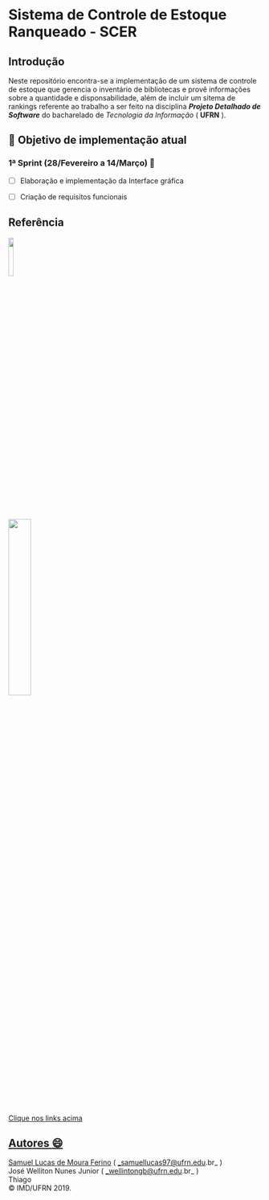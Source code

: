 # Sistema de Controle de Estoque Ranqueado - SCER 

## Introdução  

Neste repositório encontra-se a implementação de um sistema de controle de estoque que gerencia o inventário de bibliotecas e provê informações sobre a quantidade e disponsabilidade, além de incluir um sitema de rankings referente ao trabalho a ser feito na disciplina ***Projeto Detalhado de Software*** do bacharelado de _Tecnologia da Informação_ ( **UFRN** ).
  
## :bookmark_tabs: Objetivo de implementação atual  
  
### 1ª Sprint (28/Fevereiro a 14/Março) :dart: 
  
- [ ] Elaboração e implementação da Interface gráfica   
- [ ] Criação de requisitos funcionais  
  

## Referência 

<p align="left">
<a href="https://junit.org/junit5/"><img src="https://cdn-images-1.medium.com/max/982/1*AiTBjfsoj3emarTpaeNgKQ.png" width="14%"  />
</p>

<p align="left">
<a href="https://netbeans.org/"><img src="https://cwiki.apache.org/confluence/download/attachments/67635710/nb_logo_3.png" width="30%"  />
</p>

Clique nos links acima

## Autores :smile: 
  
 
[Samuel Lucas de Moura Ferino](www.google.com) ( _samuellucas97@ufrn.edu.br_ )    
José Welliton Nunes Junior ( _wellintongb@ufrn.edu.br_ )  
Thiago     
:copyright: IMD/UFRN 2019.
